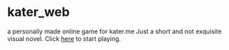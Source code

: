 # kater_web
a personally made online game for kater.me
Just a short and not exquisite visual novel.
Click [here](frienkie.xyz/kater_web) to start playing.
